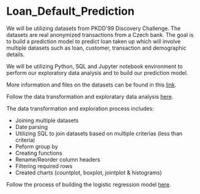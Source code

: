 # Loan_Default_Prediction
We will be utilizing datasets from PKDD'99 Discovery Challenge. The datasets are real anonymized transactions from a Czech bank. The goal is to build a prediction model to predict loan taken up which will involve multiple datasets such as loan, customer, transaction and demographic details. 

We will be utilizing Python, SQL and Jupyter notebook environment to perform our exploratory data analysis and to build our prediction model.

More information and files on the datasets can be found in this [link](https://data.world/lpetrocelli/czech-financial-dataset-real-anonymized-transactions).

Follow the data transformation and exploratary data analysis [here](https://github.com/tjiacheng123/Loan_Prediction/blob/main/Data_Exploration.ipynb).
<br/>

The data transformation and exploration process includes:
- Joining multiple datasets
- Date parsing
- Utilizing SQL to join datasets based on multiple criterias (less than criteria)
- Peform group by
- Creating functions
- Rename/Reorder column headers
- Filtering required rows
- Created charts (countplot, boxplot, jointplot & histograms)

Follow the process of building the logistic regression model [here](https://github.com/tjiacheng123/Loan_Prediction/blob/main/Loan_Prediction_Model.ipynb).
